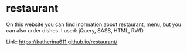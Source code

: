 # restaurant
On this website you can find inormation about restaurant, menu, but you can also order dishes.
I used: jQuery, SASS, HTML, RWD.

Link: https://katherina611.github.io/restaurant/
